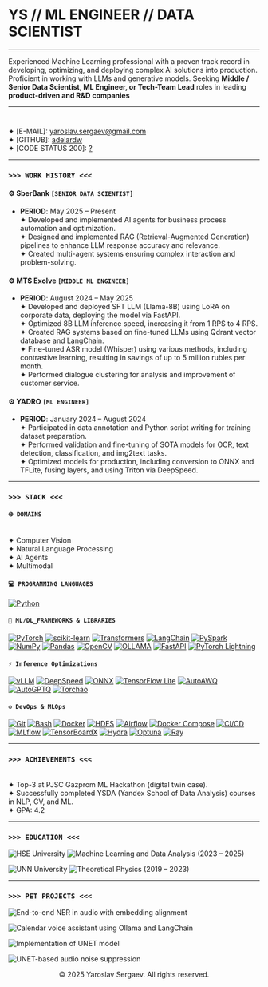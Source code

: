# YS // ML ENGINEER // DATA SCIENTIST

---

Experienced Machine Learning professional with a proven track record in developing, optimizing, and deploying complex AI solutions into production. Proficient in working with LLMs and generative models. Seeking **Middle / Senior Data Scientist, ML Engineer, or Tech-Team Lead** roles in leading **product-driven and R&D companies**

---

###

<br> ✦︎ [E-MAIL]: [yaroslav.sergaev@gmail.com](mailto:yaroslav.sergaev@gmail.com)
<br> ✦︎ [GITHUB]: [adelardw](https://github.com/adelardw)
<br> ✦︎ [CODE STATUS 200]: [?](https://adelardw.github.io/cv/)

---

### `>>> WORK HISTORY <<<`

#### ⚙️ **SberBank** `[SENIOR DATA SCIENTIST]`
* **PERIOD**: May 2025 – Present
  <br> ✦︎ Developed and implemented AI agents for business process automation and optimization.
  <br> ✦︎ Designed and implemented RAG (Retrieval-Augmented Generation) pipelines to enhance LLM response accuracy and relevance.
  <br> ✦︎ Created multi-agent systems ensuring complex interaction and problem-solving.

#### ⚙️ **MTS Exolve** `[MIDDLE ML ENGINEER]`
* **PERIOD**: August 2024 – May 2025
  <br> ✦︎ Developed and deployed SFT LLM (Llama-8B) using LoRA on corporate data, deploying the model via FastAPI.
  <br> ✦︎ Optimized 8B LLM inference speed, increasing it from 1 RPS to 4 RPS.
  <br> ✦︎ Created RAG systems based on fine-tuned LLMs using Qdrant vector database and LangChain.
  <br> ✦︎ Fine-tuned ASR model (Whisper) using various methods, including contrastive learning, resulting in savings of up to 5 million rubles per month.
  <br> ✦︎ Performed dialogue clustering for analysis and improvement of customer service.

#### ⚙️ **YADRO** `[ML ENGINEER]`
* **PERIOD**: January 2024 – August 2024
  <br> ✦︎ Participated in data annotation and Python script writing for training dataset preparation.
  <br> ✦︎ Performed validation and fine-tuning of SOTA models for OCR, text detection, classification, and img2text tasks.
  <br> ✦︎ Optimized models for production, including conversion to ONNX and TFLite, fusing layers, and using Triton via DeepSpeed.

---

### `>>> STACK <<<`

#### `🌐 DOMAINS`
<br>  ✦︎ Computer Vision
<br>  ✦︎ Natural Language Processing
<br>  ✦︎ AI Agents 
<br>  ✦︎ Multimodal

#### `💻 PROGRAMMING LANGUAGES`
[![Python](https://img.shields.io/badge/python-3670A0?style=for-the-badge&logo=python&logoColor=ffdd54)](https://www.python.org/)

#### `🧠 ML/DL_FRAMEWORKS & LIBRARIES`

[![PyTorch](https://img.shields.io/badge/PyTorch-EE4C2C?style=for-the-badge&logo=pytorch&logoColor=white)](https://pytorch.org/)
[![scikit-learn](https://img.shields.io/badge/scikit--learn-F7931E?style=for-the-badge&logo=scikit-learn&logoColor=white)](https://scikit-learn.org/)
[![Transformers](https://img.shields.io/badge/HuggingFace_Transformers-FFD21C?style=for-the-badge&logo=huggingface&logoColor=black)](https://huggingface.co/docs/transformers/index)
[![LangChain](https://img.shields.io/badge/LangChain-007bff?style=for-the-badge)](https://www.langchain.com/)
[![PySpark](https://img.shields.io/badge/Apache_Spark-E25A1C?style=for-the-badge&logo=apachespark&logoColor=white)](https://spark.apache.org/docs/latest/api/python/)
[![NumPy](https://img.shields.io/badge/NumPy-013243?style=for-the-badge&logo=numpy&logoColor=white)](https://numpy.org/)
[![Pandas](https://img.shields.io/badge/Pandas-150458?style=for-the-badge&logo=pandas&logoColor=white)](https://pandas.pydata.org/)
[![OpenCV](https://img.shields.io/badge/OpenCV-5C3EE8?style=for-the-badge&logo=opencv&logoColor=white)](https://opencv.org/)
[![OLLAMA](https://img.shields.io/badge/Ollama-000000?style=for-the-badge&logo=ollama&logoColor=white)](https://ollama.com/)
[![FastAPI](https://img.shields.io/badge/FastAPI-009688?style=for-the-badge&logo=fastapi&logoColor=white)](https://fastapi.tiangolo.com/)
[![PyTorch Lightning](https://img.shields.io/badge/PyTorch_Lightning-792EE5?style=for-the-badge&logo=pytorchlightning&logoColor=white)](https://www.pytorchlightning.ai/)

#### `⚡️ Inference Optimizations`

[![vLLM](https://img.shields.io/badge/vLLM-007bff?style=for-the-badge)](https://vllm.ai/)
[![DeepSpeed](https://img.shields.io/badge/DeepSpeed-007bff?style=for-the-badge)](https://www.deepspeed.ai/)
[![ONNX](https://img.shields.io/badge/ONNX-007bff?style=for-the-badge)](https://onnx.ai/)
[![TensorFlow Lite](https://img.shields.io/badge/TensorFlow_Lite-FF6F00?style=for-the-badge&logo=tensorflow&logoColor=white)](https://www.tensorflow.org/lite)
[![AutoAWQ](https://img.shields.io/badge/AutoAWQ-007bff?style=for-the-badge)](https://github.com/casper-hansen/AutoAWQ)
[![AutoGPTQ](https://img.shields.io/badge/AutoGPTQ-007bff?style=for-the-badge)](https://github.com/PanQiWei/AutoGPTQ)
[![Torchao](https://img.shields.io/badge/Torchao-007bff?style=for-the-badge)](https://github.com/pytorch/torchao)

#### `⚙️ DevOps & MLOps`

[![Git](https://img.shields.io/badge/Git-F05032?style=for-the-badge&logo=git&logoColor=white)](https://git-scm.com/)
[![Bash](https://img.shields.io/badge/Bash-4EAA25?style=for-the-badge&logo=gnubash&logoColor=white)](https://www.gnu.org/software/bash/)
[![Docker](https://img.shields.io/badge/Docker-2496ED?style=for-the-badge&logo=docker&logoColor=white)](https://www.docker.com/)
[![HDFS](https://img.shields.io/badge/HDFS-007bff?style=for-the-badge)](https://hadoop.apache.org/docs/current/hadoop-project-dist/hadoop-hdfs/HdfsUserGuide.html)
[![Airflow](https://img.shields.io/badge/Apache_Airflow-017CEE?style=for-the-badge&logo=apacheairflow&logoColor=white)](https://airflow.apache.org/)
[![Docker Compose](https://img.shields.io/badge/Docker_Compose-2496ED?style=for-the-badge&logo=docker&logoColor=white)](https://docs.docker.com/compose/)
[![CI/CD](https://img.shields.io/badge/CI/CD-007bff?style=for-the-badge)](https://en.wikipedia.org/wiki/CI/CD)
[![MLflow](https://img.shields.io/badge/MLflow-007bff?style=for-the-badge)](https://mlflow.org/)
[![TensorBoardX](https://img.shields.io/badge/TensorBoardX-007bff?style=for-the-badge)](https://tensorboardx.readthedocs.io/en/latest/)
[![Hydra](https://img.shields.io/badge/Hydra-007bff?style=for-the-badge)](https://hydra.cc/)
[![Optuna](https://img.shields.io/badge/Optuna-007bff?style=for-the-badge)](https://optuna.org/)
[![Ray](https://img.shields.io/badge/Ray-007bff?style=for-the-badge)](https://www.ray.io/)

---

### `>>> ACHIEVEMENTS <<<`
<br> ✦︎ Top-3 at PJSC Gazprom ML Hackathon (digital twin case).
<br> ✦︎ Successfully completed YSDA (Yandex School of Data Analysis) courses in NLP, CV, and ML.
<br> ✦︎ GPA: 4.2

---

### `>>> EDUCATION <<<`

<p>
<img src="https://img.shields.io/badge/HSE_University-6200EE?style=for-the-badge&logoColor=white" alt="HSE University">
<img src="https://img.shields.io/badge/Master's_Degree-Machine_Learning_and_Data_Analysis_(2023 – 2025)-BB86FC?style=for-the-badge" alt="Machine Learning and Data Analysis (2023 – 2025)">
</p>

<p>
<img src="https://img.shields.io/badge/UNN_University-03DAC6?style=for-the-badge&logoColor=white" alt="UNN University">
<img src="https://img.shields.io/badge/Bachelor's_Degree-Theoretical_Physics_(2019 – 2023)-018786?style=for-the-badge" alt="Theoretical Physics (2019 – 2023)">
</p>

---

### `>>> PET PROJECTS <<<`

<p>
<img src="https://img.shields.io/badge/WhisperBERT-End--to--end_NER_in_audio_with_embedding_alignment-2196F3?style=for-the-badge" alt="End-to-end NER in audio with embedding alignment">
</p>

<p>
<img src="https://img.shields.io/badge/Voice_Assistant-Calendar_voice_assistant_using_Ollama_and_LangChain-8BC34A?style=for-the-badge" alt="Calendar voice assistant using Ollama and LangChain">
</p>

<p>
<img src="https://img.shields.io/badge/Brain_Tumor_Segmentation-Implementation_of_UNET_model-FFD600?style=for-the-badge" alt="Implementation of UNET model">
</p>

<p>
<img src="https://img.shields.io/badge/Audio_Denoising-UNET--based_audio_noise_suppression-CE93D8?style=for-the-badge" alt="UNET-based audio noise suppression">
</p>

<p align="center">
  &copy; 2025 Yaroslav Sergaev. All rights reserved.
</p>
